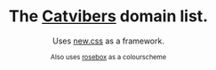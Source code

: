 <div align="center">
  <h1>The <a href="//catvibers.me/">Catvibers</a> domain list.</h1>
    <p>Uses <a href="//newcss.net/">new.css</a> as a framework.</p>
    <sub>
    Also uses <a href="//github.com/KraXen72/rosebox">rosebox</a> as a colourscheme
    </sub>
</div>
